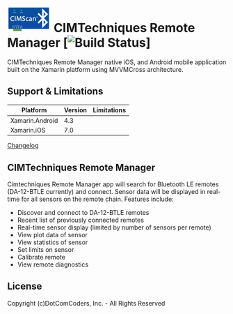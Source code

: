 # <img src="icon_small.png" /> CIMTechniques Remote Manager [![Build Status](https://www.bitrise.io/app/f3900028536998b1.svg?token=x3ZmH1Vdj3tqylUfgwpQGw)]

CIMTechniques Remote Manager native iOS, and Android mobile application built on the Xamarin platform using MVVMCross architecture.  

## Support & Limitations

| Platform  | Version | Limitations |
| ------------- | ----------- | ----------- |
| Xamarin.Android | 4.3 |  |
| Xamarin.iOS     | 7.0 |  |

[Changelog](doc/changelog.md)


## CIMTechniques Remote Manager

Cimtechniques Remote Manager app will search for Bluetooth LE remotes (DA-12-BTLE currently) and connect.  Sensor data will be displayed in real-time for all sensors on the remote chain. Features include:

- Discover and connect to DA-12-BTLE remotes
- Recent list of previously connected remotes
- Real-time sensor display (limited by number of sensors per remote)
- View plot data of sensor
- View statistics of sensor
- Set limits on sensor
- Calibrate remote
- View remote diagnostics

## License
Copyright (c)DotComCoders, Inc. - All Rights Reserved





